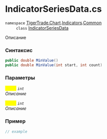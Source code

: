 
# IndicatorSeriesData.cs
`namespace` [TigerTrade.Chart](../../../../../TigerTrade.Chart.md).[Indicators](../../../../../TigerTrade.Chart/Indicators.md).[Common](../../../../../TigerTrade.Chart/Indicators/Common.md)  
&nbsp;&nbsp;&nbsp;&nbsp;&nbsp;&nbsp;&nbsp;&nbsp;&nbsp;`class` [IndicatorSeriesData](../../IndicatorSeriesData.cs.md)

Описание

### Синтаксис
```csharp
public double MinValue()
public double MinValue(int start, int count)
```
### Параметры  
<mark style="color:yellow;">`start`</mark> *`int`*  
 *Описание*  
  
<mark style="color:yellow;">`count`</mark> *`int`*  
 *Описание*  
  


### Пример  
```csharp
// example
```
                    
                    